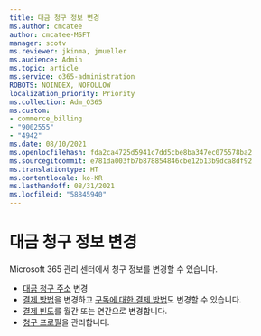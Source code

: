 ```yaml
---
title: 대금 청구 정보 변경
ms.author: cmcatee
author: cmcatee-MSFT
manager: scotv
ms.reviewer: jkinma, jmueller
ms.audience: Admin
ms.topic: article
ms.service: o365-administration
ROBOTS: NOINDEX, NOFOLLOW
localization_priority: Priority
ms.collection: Adm_O365
ms.custom:
- commerce_billing
- "9002555"
- "4942"
ms.date: 08/10/2021
ms.openlocfilehash: fda2ca4725d5941c7dd5cbe8ba347ec075578ba2
ms.sourcegitcommit: e781da003fb7b878854846cbe12b13b9dca8df92
ms.translationtype: HT
ms.contentlocale: ko-KR
ms.lasthandoff: 08/31/2021
ms.locfileid: "58845940"
---
```

# <a name="change-billing-information"></a>대금 청구 정보 변경

Microsoft 365 관리 센터에서 청구 정보를 변경할 수 있습니다. 

- [대금 청구 주소](https://docs.microsoft.com/microsoft-365/commerce/billing-and-payments/change-your-billing-addresses) 변경
- [결제 방법](https://docs.microsoft.com/microsoft-365/commerce/billing-and-payments/manage-payment-methods)을 변경하고 [구독에 대한 결제 방법](https://docs.microsoft.com/microsoft-365/commerce/billing-and-payments/pay-for-your-subscription)도 변경할 수 있습니다.
- [결제 빈도](https://docs.microsoft.com/microsoft-365/commerce/billing-and-payments/change-payment-frequency)를 월간 또는 연간으로 변경합니다.
- [청구 프로필](https://docs.microsoft.com/microsoft-365/commerce/billing-and-payments/manage-billing-profiles)을 관리합니다.
